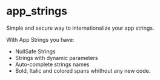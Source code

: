 # app_strings

Simple and secure way to internationalize your app strings.


With App Strings you have:
  - NullSafe Strings
  - Strings with dynamic parameters
  - Auto-complete strings names
  - Bold, Italic and colored spans whithout any new code.


